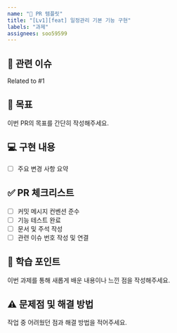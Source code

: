 ```yaml
---
name: "🚀 PR 템플릿"
title: "[Lv1][feat] 일정관리 기본 기능 구현"
labels: "과제"
assignees: soo59599
---
```


## 🔗 관련 이슈
Related to #1

## 🎯 목표
이번 PR의 목표를 간단히 작성해주세요.

## 💻 구현 내용
- [ ] 주요 변경 사항 요약

## ✅ PR 체크리스트
- [ ] 커밋 메시지 컨벤션 준수
- [ ] 기능 테스트 완료
- [ ] 문서 및 주석 작성
- [ ] 관련 이슈 번호 작성 및 연결

## 🧠 학습 포인트
이번 과제를 통해 새롭게 배운 내용이나 느낀 점을 작성해주세요.

## ⚠️ 문제점 및 해결 방법
작업 중 어려웠던 점과 해결 방법을 적어주세요.
